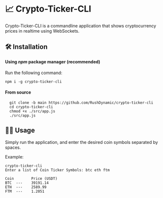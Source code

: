 # 📈 Crypto-Ticker-CLI 
Crypto-Ticker-CLI is a commandline application that shows cryptocurrency prices in realtime using WebSockets. 

## 🛠 Installation
#### Using *npm* package manager (recommended)
Run the following command:

```
npm i -g crypto-ticker-cli
```

#### From source
```
  git clone -b main https://github.com/RushDynamic/crypto-ticker-cli
  cd crypto-ticker-cli
  chmod +x ./src/app.js
  ./src/app.js
```

## 👨‍💻 Usage
Simply run the application, and enter the desired coin symbols separated by spaces.

Example:
```
crypto-ticker-cli
Enter a list of Coin Ticker Symbols: btc eth ftm

Coin		Price (USDT)
BTC	 --- 	39191.14
ETH	 --- 	2589.99
FTM	 --- 	1.2051
```
